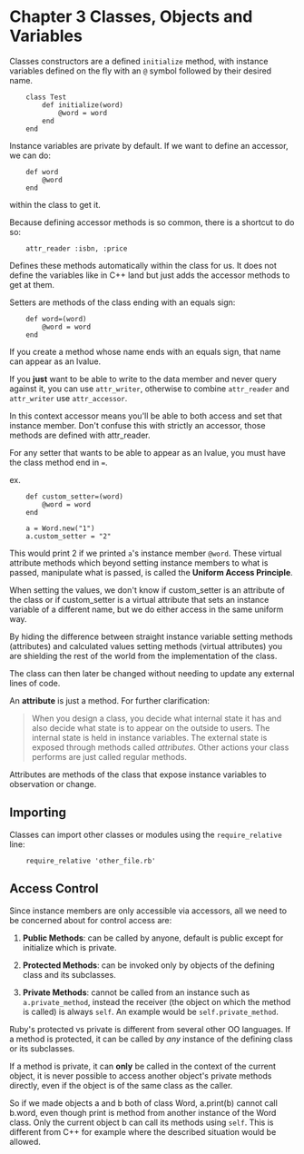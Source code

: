 # Chapter 3 Classes, Objects and Variables

Classes constructors are a defined `initialize` method, with instance variables defined on the fly with an `@` symbol followed by their desired name.

		class Test
			def initialize(word)
				@word = word
			end
		end

Instance variables are private by default. If we want to define an accessor, we can do:

		def word
			@word
		end

within the class to get it.

Because defining accessor methods is so common, there is a shortcut to do so:

		attr_reader :isbn, :price

Defines these methods automatically within the class for us. It does not define the variables like in C++ land but just adds the accessor methods to get at them.

Setters are methods of the class ending with an equals sign:

		def word=(word)
			@word = word
		end

If you create a method whose name ends with an equals sign, that name can appear as an lvalue.

If you **just** want to be able to write to the data member and never query against it, you can use `attr_writer`, otherwise to combine `attr_reader` and `attr_writer` use `attr_accessor`.

In this context accessor means you'll be able to both access and set that instance member. Don't confuse this with strictly an accessor, those methods are defined with attr_reader.

For any setter that wants to be able to appear as an lvalue, you must have the class method end in `=`.

ex.

		def custom_setter=(word)
			@word = word
		end

		a = Word.new("1")
		a.custom_setter = "2"

This would print 2 if we printed `a`'s instance member `@word`. These virtual attribute methods which beyond setting instance members to what is passed, manipulate what is passed, is called the **Uniform Access Principle**. 

When setting the values, we don't know if custom_setter is an attribute of the class or if custom_setter is a virtual attribute that sets an instance variable of a different name, but we do either access in the same uniform way.

By hiding the difference between straight instance variable setting methods (attributes) and calculated values setting methods (virtual attributes) you are shielding the rest of the world from the implementation of the class.

The class can then later be changed without needing to update any external lines of code.

An **attribute** is just a method. For further clarification:

> When you design a class, you decide what internal state it has and also decide what state is to appear on the outside to users. The internal state is held in instance variables. The external state is exposed through methods called *attributes*. Other actions your class performs are just called regular methods.

Attributes are methods of the class that expose instance variables to observation or change.

## Importing
Classes can import other classes or modules using the `require_relative` line:

		require_relative 'other_file.rb'

## Access Control
Since instance members are only accessible via accessors, all we need to be concerned about for control access are:

1. **Public Methods**: can be called by anyone, default is public except for initialize which is private.

2. **Protected Methods**: can be invoked only by objects of the defining class and its subclasses.

3. **Private Methods**: cannot be called from an instance such as `a.private_method`, instead the receiver (the object on which the method is called) is always `self`. An example would be `self.private_method`.

Ruby's protected vs private is different from several other OO languages. If a method is protected, it can be called by *any* instance of the defining class or its subclasses.

If a method is private, it can **only** be called in the context of the current object, it is never possible to access another object's private methods directly, even if the object is of the same class as the caller.

So if we made objects a and b both of class Word, a.print(b) cannot call b.word, even though print is method from another instance of the Word class. Only the current object b can call its methods using `self`. This is different from C++ for example where the described situation would be allowed.





























